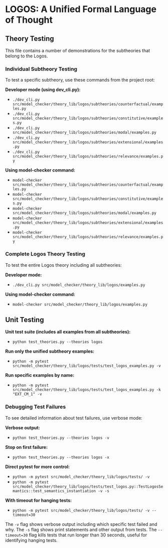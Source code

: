 # LOGOS: A Unified Formal Language of Thought

## Theory Testing

This file contains a number of demonstrations for the subtheories that belong to the Logos.

### Individual Subtheory Testing

To test a specific subtheory, use these commands from the project root:

**Developer mode (using dev_cli.py):**
- `./dev_cli.py src/model_checker/theory_lib/logos/subtheories/counterfactual/examples.py`
- `./dev_cli.py src/model_checker/theory_lib/logos/subtheories/constitutive/examples.py`
- `./dev_cli.py src/model_checker/theory_lib/logos/subtheories/modal/examples.py`
- `./dev_cli.py src/model_checker/theory_lib/logos/subtheories/extensional/examples.py`
- `./dev_cli.py src/model_checker/theory_lib/logos/subtheories/relevance/examples.py`

**Using model-checker command:**
- `model-checker src/model_checker/theory_lib/logos/subtheories/counterfactual/examples.py`
- `model-checker src/model_checker/theory_lib/logos/subtheories/constitutive/examples.py`
- `model-checker src/model_checker/theory_lib/logos/subtheories/modal/examples.py`
- `model-checker src/model_checker/theory_lib/logos/subtheories/extensional/examples.py`
- `model-checker src/model_checker/theory_lib/logos/subtheories/relevance/examples.py`

### Complete Logos Theory Testing

To test the entire Logos theory including all subtheories:

**Developer mode:**
- `./dev_cli.py src/model_checker/theory_lib/logos/examples.py`

**Using model-checker command:**
- `model-checker src/model_checker/theory_lib/logos/examples.py`

## Unit Testing

**Unit test suite (includes all examples from all subtheories):**
- `python test_theories.py --theories logos`

**Run only the unified subtheory examples:**
- `python -m pytest src/model_checker/theory_lib/logos/tests/test_logos_examples.py -v`

**Run specific examples by name:**
- `python -m pytest src/model_checker/theory_lib/logos/tests/test_logos_examples.py -k "EXT_CM_1" -v`

### Debugging Test Failures

To see detailed information about test failures, use verbose mode:

**Verbose output:**
- `python test_theories.py --theories logos -v`

**Stop on first failure:**
- `python test_theories.py --theories logos -x`

**Direct pytest for more control:**
- `python -m pytest src/model_checker/theory_lib/logos/tests/ -v`
- `python -m pytest src/model_checker/theory_lib/logos/tests/test_logos.py::TestLogosSemantics::test_semantics_instantiation -v -s`

**With timeout for hanging tests:**
- `python -m pytest src/model_checker/theory_lib/logos/tests/ -v --timeout=30`

The `-v` flag shows verbose output including which specific test failed and why. The `-s` flag shows print statements and other output from tests. The `--timeout=30` flag kills tests that run longer than 30 seconds, useful for identifying hanging tests.
